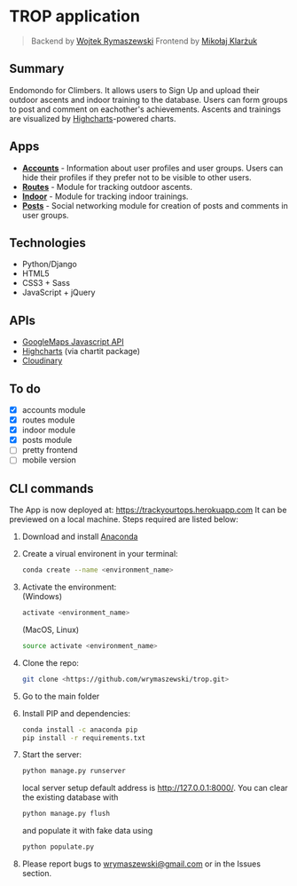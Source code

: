 # TROP application

> Backend by [Wojtek Rymaszewski](https://github.com/wrymaszewski)
> Frontend by [Mikołaj Klarżuk](https://github.com/daxtersky)

## Summary

Endomondo for Climbers. It allows users to Sign Up and upload their outdoor ascents and indoor training to the database. Users can form groups to post and comment on eachother's achievements. Ascents and trainings are visualized by [Highcharts](https://www.highcharts.com)-powered charts.

## Apps

- [**Accounts**](accounts/) - Information about user profiles and user groups. Users can hide their profiles if they prefer not to be visible to other users.
- [**Routes**](routes/) - Module for tracking outdoor ascents.
- [**Indoor**](indoor/) - Module for tracking indoor trainings.
- [**Posts**](posts/) - Social networking module for creation of posts and comments in user groups.

## Technologies

- Python/Django
- HTML5
- CSS3 + Sass
- JavaScript + jQuery

## APIs

- [GoogleMaps Javascript API](https://developers.google.com/maps)
- [Highcharts](https://www.highcharts.com) (via chartit package)
- [Cloudinary](https://cloudinary.com/)

## To do

- [x] accounts module
- [x] routes module
- [x] indoor module
- [x] posts module
- [ ] pretty frontend
- [ ] mobile version

## CLI commands

The App is now deployed at: <https://trackyourtops.herokuapp.com>
It can be previewed on a local machine. Steps required are listed below:

1. Download and install [Anaconda](https://www.anaconda.com/download/#linux)
1. Create a virual environent in your terminal:
    ```bash
    conda create --name <environment_name>
    ```
    <!-- do not delete that slash below! -->
1. Activate the environment:\
    (Windows)
    ```bash
    activate <environment_name>
    ```
    (MacOS, Linux)
    ```bash
    source activate <environment_name>
    ```
1. Clone the repo:
    ```bash
    git clone <https://github.com/wrymaszewski/trop.git>
    ```
1. Go to the main folder

1. Install PIP and dependencies:
    ```bash
    conda install -c anaconda pip
    pip install -r requirements.txt
    ```
1. Start the server:
    ```bash
    python manage.py runserver
    ```
    local server setup default address is <http://127.0.0.1:8000/>. You can clear the existing database with
    ```bash
    python manage.py flush
    ```
    and populate it with fake data using
    ```bash
    python populate.py
    ```

1. Please report bugs to <wrymaszewski@gmail.com> or in the Issues section.

